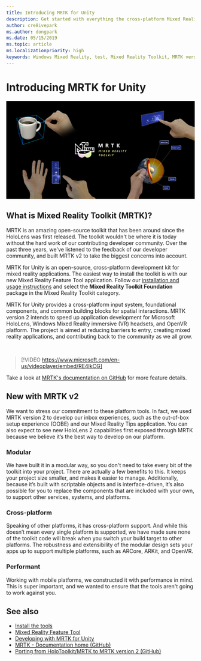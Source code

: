 ```yaml
---
title: Introducing MRTK for Unity
description: Get started with everything the cross-platform Mixed Reality Toolkit has to offer new mixed reality developers.
author: cre8ivepark
ms.author: dongpark
ms.date: 05/15/2019
ms.topic: article
ms.localizationpriority: high
keywords: Windows Mixed Reality, test, Mixed Reality Toolkit, MRTK version 2, MRTK, tools, SDK, HoloLens, HoloLens 2, mixed reality headset, windows mixed reality headset, virtual reality headset, cross-platform
---
```


# Introducing MRTK for Unity

![MRTK](../../design/images/MRTK_UX_Hero.png)

## What is Mixed Reality Toolkit (MRTK)?

MRTK is an amazing open-source toolkit that has been around since the HoloLens was first released. The toolkit wouldn't be where it is today without the hard work of our contributing developer community. Over the past three years, we've listened to the feedback of our developer community, and built MRTK v2 to take the biggest concerns into account.  

MRTK for Unity is an open-source, cross-platform development kit for mixed reality applications. The easiest way to install the toolkit is with our new Mixed Reality Feature Tool application. Follow our [installation and usage instructions](../welcome-to-mr-feature-tool.md) and select the **Mixed Reality Toolkit Foundation** package in the Mixed Reality Toolkit category. 

MRTK for Unity provides a cross-platform input system, foundational components, and common building blocks for spatial interactions. MRTK version 2 intends to speed up application development for Microsoft HoloLens, Windows Mixed Reality immersive (VR) headsets, and OpenVR platform. The project is aimed at reducing barriers to entry, creating mixed reality applications, and contributing back to the community as we all grow.

<br>

> [!VIDEO https://www.microsoft.com/en-us/videoplayer/embed/RE4IkCG]

Take a look at [MRTK's documentation on GitHub](https://microsoft.github.io/MixedRealityToolkit-Unity/README.html) for more feature details.

## New with MRTK v2

We want to stress our commitment to these platform tools.  In fact, we used MRTK version 2 to develop our inbox experiences, such as the out-of-box setup experience (OOBE) and our Mixed Reality Tips application. You can also expect to see new HoloLens 2 capabilities first exposed through MRTK because we believe it’s the best way to develop on our platform. 

### Modular

We have built it in a modular way, so you don't need to take every bit of the toolkit into your project.  There are actually a few benefits to this.  It keeps your project size smaller, and makes it easier to manage.  Additionally, because it’s built with scriptable objects and is interface-driven, it’s also possible for you to replace the components that are included with your own, to support other services, systems, and platforms.

### Cross-platform

Speaking of other platforms, it has cross-platform support.  And while this doesn’t mean every single platform is supported, we have made sure none of the toolkit code will break when you switch your build target to other platforms.  The robustness and extensibility of the modular design sets your apps up to support multiple platforms, such as ARCore, ARKit, and OpenVR.

### Performant

Working with mobile platforms, we constructed it with performance in mind.  This is super important, and we wanted to ensure that the tools aren't going to work against you.

## See also

* [Install the tools](../install-the-tools.md)
* [Mixed Reality Feature Tool](../welcome-to-mr-feature-tool.md)
* [Developing with MRTK for Unity](unity-development-overview.md)
* [MRTK - Documentation home (GitHub)](https://microsoft.github.io/MixedRealityToolkit-Unity/README.html)
* [Porting from HoloToolkit/MRTK to MRTK version 2 (GitHub)](https://microsoft.github.io/MixedRealityToolkit-Unity/Documentation/HTKToMRTKPortingGuide.html)
